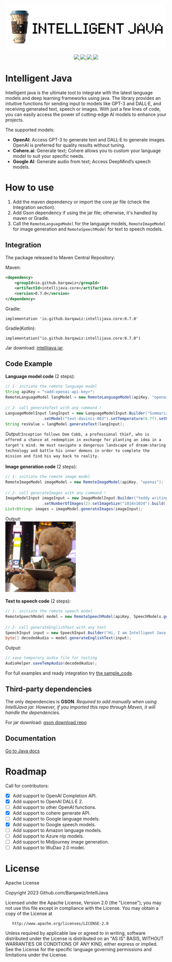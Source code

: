 <p align="center">
<img src="images/intelligent_java_header.png" height="140">
</p>

<p align="center">

<a href="https://central.sonatype.com/artifact/io.github.barqawiz/intellijava.core/0.7.0" alt="maven build">
    <img src="https://img.shields.io/maven-central/v/io.github.barqawiz/intellijava.core?style=flat-square" />
</a>

<a href="https://github.com/Barqawiz/IntelliJava/releases" alt="github releases">
    <img src="https://img.shields.io/github/v/release/Barqawiz/IntelliJava?style=flat-square" />
</a>

<a href="https://opensource.org/licenses/Apache-2.0" alt="licenses tag">
    <img src="https://img.shields.io/github/license/Barqawiz/IntelliJava?style=flat-square" />
</a>

<img src="https://awesome.re/badge.svg" />
</p>

# Intelligent Java
Intelligent java is the ultimate tool to integrate with the latest language models and deep learning frameworks using java. The library provides an intuitive functions for sending input to models like GPT-3 and DALL·E, and receiving generated text, speech or images. With just a few lines of code, you can easily access the power of cutting-edge AI models to enhance your projects.

The supported models:
- **OpenAI**: Access GPT-3 to generate text and DALL·E to generate images. OpenAI is preferred for quality results without tuning.
- **Cohere.ai**: Generate text; Cohere allows you to custom your language model to suit your specific needs.
- **Google AI**: Generate audio from text; Access DeepMind’s speech models.

# How to use

1. Add the maven dependency or import the core jar file (check the Integration section).
2. Add Gson dependency if using the jar file; otherwise, it's handled by maven or Gradle.
3. Call the ``RemoteLanguageModel`` for the language models, ``RemoteImageModel`` for image generation and ``RemoteSpeechModel`` for text to speech models.

## Integration
The package released to Maven Central Repository:

Maven:
```xml
<dependency>
    <groupId>io.github.barqawiz</groupId>
    <artifactId>intellijava.core</artifactId>
    <version>0.7.0</version>
</dependency>
```

Gradle:

```
implementation 'io.github.barqawiz:intellijava.core:0.7.0'
```

Gradle(Kotlin):
```
implementation("io.github.barqawiz:intellijava.core:0.7.0")
```

Jar download:
[intellijava.jar](https://repo1.maven.org/maven2/io/github/barqawiz/intellijava.core/0.7.0/intellijava.core-0.7.0.jar).

## Code Example
**Language model code** (2 steps):
```java
// 1- initiate the remote language model
String apiKey = "<add-openai-api-key>";
RemoteLanguageModel langModel = new RemoteLanguageModel(apiKey, "openai");

// 2- call generateText with any command !
LanguageModelInput langInput = new LanguageModelInput.Builder("Summarize the plot of the 'Inception' movie in two sentences")
                .setModel("text-davinci-003").setTemperature(0.7f).setMaxTokens(50).build();
String resValue = langModel.generateText(langInput);
```
Output:```Inception follows Dom Cobb, a professional thief, who is offered a chance at redemption in exchange for planting an idea in a target's mind. He must navigate a dangerous landscape of dream-sharing technology and battle his inner demons in order to complete the mission and find his way back to reality.```
<br><br>
**Image generation code** (2 steps):
```java
// 1- initiate the remote image model
RemoteImageModel imageModel = new RemoteImageModel(apiKey, "openai");

// 2- call generateImages with any command !
ImageModelInput imageInput = new ImageModelInput.Builder("teddy writing a blog in times square")
                .setNumberOfImages(2).setImageSize("1024x1024").build();
List<String> images = imageModel.generateImages(imageInput);
```
Output:<br>
<img src="images/response_image.png" height="220px">
<br><br>
**Text to speech code** (2 steps):
```java
// 1- initiate the remote speech model
RemoteSpeechModel model = new RemoteSpeechModel(apiKey, SpeechModels.google);

// 2- call generateEnglishText with any text
SpeechInput input = new SpeechInput.Builder("Hi, I am Intelligent Java.").build();
byte[] decodedAudio = model.generateEnglishText(input);
```
Output:<br>
```Java
// save temporary audio file for testing
AudioHelper.saveTempAudio(decodedAudio);
```

For full examples and ready integration try [the sample_code](https://github.com/Barqawiz/IntelliJava/tree/main/sample_code).

## Third-party dependencies
The only dependencies is **GSON**.
*Required to add manually when using IntelliJava jar. However, if you imported this repo through Maven, it will handle the dependencies.*

For jar download:
[gson download repo](https://search.maven.org/artifact/com.google.code.gson/gson/2.10.1/jar)

## Documentation
[Go to Java docs](https://barqawiz.github.io/IntelliJava/javadocs/)

# Roadmap
Call for contributors:
- [x] Add support to OpenAI Completion API.
- [x] Add support to OpenAI DALL·E 2.
- [ ] Add support to other OpenAI functions.
- [x] Add support to cohere generate API.
- [ ] Add support to Google language models.
- [x] Add support to Google speech models.
- [ ] Add support to Amazon language models.
- [ ] Add support to Azure nlp models.
- [ ] Add support to Midjourney image generation.
- [ ] Add support to WuDao 2.0 model.

# License
Apache License

Copyright 2023 Github.com/Barqawiz/IntelliJava

   Licensed under the Apache License, Version 2.0 (the "License");
   you may not use this file except in compliance with the License.
   You may obtain a copy of the License at

       http://www.apache.org/licenses/LICENSE-2.0

   Unless required by applicable law or agreed to in writing, software
   distributed under the License is distributed on an "AS IS" BASIS,
   WITHOUT WARRANTIES OR CONDITIONS OF ANY KIND, either express or implied.
   See the License for the specific language governing permissions and
   limitations under the License.
